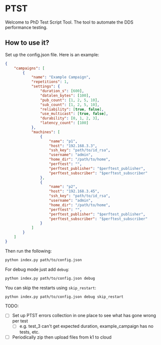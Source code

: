 # PTST
Welcome to PhD Test Script Tool. The tool to automate the DDS performance testing.

## How to use it?
Set up the config.json file. Here is an example:

```json
{
    "campaigns": [
        {
            "name": "Example Campaign",
            "repetitions": 1,
            "settings": {
                "duration_s": [600],
                "datalen_bytes": [100],
                "pub_count": [1, 2, 5, 10],
                "sub_count": [1, 2, 5, 10],
                "reliability": [true, false],
                "use_multicast": [true, false],
                "durability": [0, 1, 2, 3],
                "latency_count": [100]
            },
            "machines": [
                {
                    "name": "p1",
                    "host": "192.168.3.3",
                    "ssh_key": "path/to/id_rsa",
                    "username": "admin",
                    "home_dir": "/path/to/home",
                    "perftest": "",
                    "perftest_publisher": "$perftest_publisher",
                    "perftest_subscriber": "$perftest_subscriber"
                },
                {
                    "name": "p2",
                    "host": "192.168.3.45",
                    "ssh_key": "path/to/id_rsa",
                    "username": "admin",
                    "home_dir": "/path/to/home",
                    "perftest": "",
                    "perftest_publisher": "$perftest_publisher",
                    "perftest_subscriber": "$perftest_subscriber"
                }
            ]
        }
    ]
}
```

Then run the following:
```bash
python index.py path/to/config.json
```

For debug mode just add `debug`:
```bash
python index.py path/to/config.json debug
```

You can skip the restarts using `skip_restart`:
```bash
python index.py path/to/config.json debug skip_restart
```

TODO: 
- [ ] Set up PTST errors collection in one place to see what has gone wrong per test
    - [ ] e.g. test_3 can't get expected duration, example_campaign has no tests, etc.
- [ ] Periodically zip then upload files from k1 to cloud
